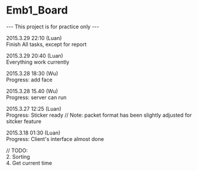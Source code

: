 # Emb1_Board
--- This project is for practice only ---  
  
2015.3.29 22:10 (Luan)  
Finish All tasks, except for report  
  
2015.3.29 20:40 (Luan)  
Everything work currently  
  
2015.3.28 18:30 (Wu)  
Progress: add face  
  
2015.3.28 15.40 (Wu)  
Progress: server can run  
  
2015.3.27  12:25  (Luan)  
Progress: Sticker ready
// Note: packet format has been slightly adjusted for sitcker feature
  
2015.3.18  01:30  (Luan)  
Progress: Client's interface almost done  
  
// TODO:  
2. Sorting  
4. Get current time  
